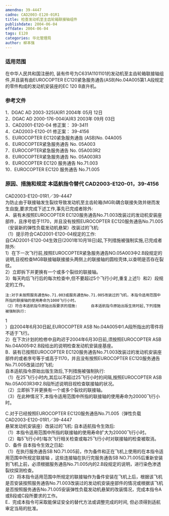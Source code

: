 ```yaml
---
amendno: 39-4447  
cadno: CAD2003-E120-01R1  
title: 检查发动机至主齿轮箱联接轴组件  
publishdate: 2004-06-04  
effdate: 2004-06-04  
tags: E120  
categories: 华北管理局  
author: 柳本强  
---
```

  
### 适用范围  
在中华人民共和国注册的, 装有件号为C631A1101101的发动机至主齿轮箱联接轴组件,并且装有由EUROCOPTER EC120紧急服务通告(ASB)No.04A005第1.A段规定的零件构成的发动机安装座的EC 120 B直升机。  
  
<!--more-->  
### 参考文件  
1．DGAC AD 2003-325(A)R1  2004年 05月 12日  
 2．DGAC AD 2000-176-004(A)R3  2003年 09月 03日  
 3．CAD2001-E120-04  修正案： 39-3411  
 4．CAD2003-E120-01  修正案： 39-4156  
 5．EUROCOPTER EC120紧急服务通告 (ASB)No. 04A005  
6．EUROCOPTER紧急服务通告 No. 05A003  
7．EUROCOPTER紧急服务通告 No. 05A003R2  
8．EUROCOPTER紧急服务通告 No. 05A003R3  
9．EUROCOPTER EC120 服务通告 No.71.003  
    10．EUROCOPTER EC120 服务通告 No.71.005  
  
### 原因、措施和规定 本适航指令替代 CAD2003-E120-01，39-4156  
  CAD2003-E120-01R1／39-4447  
    为防止由于联接轴发生裂纹导致发动机至主齿轮箱(MGB)耦合联接失效并继而发生自旋,要求完成下述工作,事先已完成者除外:  
    A．装有未按照EUROCOPTER EC120服务通告No.71.003改装过的发动机安装座部件，且序号低于1170，并且没有按照EUROCOPTER EC120服务通告No.71.005（安装新的弹性负载发动机悬架）改装过的飞机:  
    （1）提示符合CAD2001-E120-04规定的工作:  
 自CAD2001-E120-04生效日(2001年10月18日)起,下列措施被强制实施,已完成者除外:  
       1）在下一次飞行前,按照EUROCOPTER紧急服务通告NO.05A003中2.B段规定的说明,目视检查MGB联接轴联接接头两侧上的联接轴的圆柱壳体,以查明是否存在裂纹。  
       2）立即拆下并更换有一个或多个裂纹的联接轴。  
       3）每天昀后飞行后的每次检查中,但不要超过5个飞行小时,重复上述1）和2）段规定的工作。  
  
    注:对于未按照服务通告No.71.003或服务通告No.71.005改装过的飞机，本指令适用范围中所指的联接轴的使用寿命为1000飞行小时。  
    （2）符合本适航指令原始出版要求的措施:      自本适航指令原始出版生效时起,下列措施被强制执行:  
1  
）自2004年6月30日起,EUROCOPTER ASB No.04A005中1.A段所指出的零件将不适于飞行。  
       2）在下次计划的检修中且昀迟于2004年6月30日前,须按照EUROCOPTER ASB No.04A005中2.B段给出的说明检查发动机安装座基座。  
    B．装有已按照EUROCOPTER EC120服务通告No.71.003改装过的发动机安装座部件的或者序号等于或高于1170，并且没有按照EUROCOPTER EC120服务通告No.71.005改装过的飞机:  
    自本适航指令原始出版生效后,下列措施被强制执行:  
    （1）在25飞行小时内,其后以不超过25飞行小时的间隔,按照EUROCOPTER ASB No.05A003R3中2.B段所述说明目视检查联接轴的状况。  
    （2）立即拆下并更换有一个或多个裂纹的联接轴。  
    （3）在此种情况下,本指令适用范围中所指的联接轴的使用寿命为20000飞行小时。  
  
C.对于已经按照EUROCOPTER EC120服务通告No.71.005（弹性负载  
  CAD2003-E120-01R1／39-4447  
悬架发动机安装座）改装过的飞机:     自本适航指令生效后:  
    （1）本指令适用范围中所指的联接轴的使用寿命扩大为20000飞行小时。  
    （2）每5飞行小时/每次飞行相关检查或每25飞行小时对联接轴的检查被取消。  
D．备件     自本指令生效之日起:  
    （1）在执行服务通告SB NO.71.005前，作为备件和正在飞机上使用的在本指令适用范围中所规定联接轴 ，这些连接轴在执行完服务通告SB NO.71.005后重新安装到飞机上前，必须根据服务通告No.71.005内的2.B段规定的说明，进行染色渗透裂纹探测检查。  
    （2）将本指令适用范围中所规定的联接轴作为备件安装在飞机上后，根据该飞机是否安装按照服务通告No.71.003改装过的发动机安装座部件的情况或根据该飞机是否按照服务通告No.71.005安装弹性负载发动机悬架的改装情况，完成本指令A或B段或C段所要求的工作。  
    E．完成本指令可采取能保证安全的替代方法或调整完成的时间, 但必须得到适航审定当局的批准。  
  
